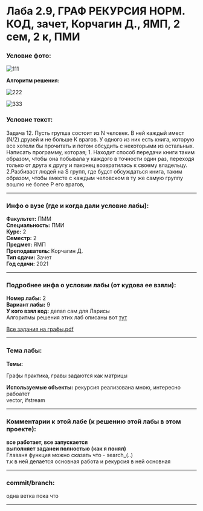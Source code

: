 # Лаба 2.9, ГРАФ РЕКУРСИЯ НОРМ. КОД, зачет, Корчагин Д., ЯМП, 2 сем, 2 к, ПМИ

<h3>Условие фото:</h3>


![111](https://user-images.githubusercontent.com/72470327/173736142-8ab68bc4-13f8-4b74-ba90-2e052bdc1d5e.jpg)


<b>Алгоритм решения:</b>

![222](https://user-images.githubusercontent.com/72470327/173736159-6de83102-b7a9-476c-9b43-13b85bce6c15.jpg)

![333](https://user-images.githubusercontent.com/72470327/173736165-d43d45ca-8086-46d5-a907-e770e73524be.jpg)


<h3>Условие текст:</h3>
<p>
Задача 12.
Пусть групша состоит из N человек. В ней каждый имест (N/2) друзей и не больше К врагов. У одного из них есть книга, которую все хотели бы прочитать и потом обсудить с некоторыми из остальных.
Написать программу, которая;
1. Находит способ передачи книги таким образом, чтобы она побывала у каждого в точности один раз, переходя только от друга к другу и паконец возвратилась к своему владельцу.
2.Разбиваст людей на S групп, где будст обсуждаться книга, таким образом, чтобы вместе с каждым человском в ту же самую группу вошлю не более Р его врагов,
</p>

<hr />
<h3>Инфо о вузе (где и когда дали условие лабы):</h3>
<b>Факультет:</b> ПММ
<br/>
<b>Специальность:</b> ПМИ
<br/>
<b>Курс:</b> 2
<br/>
<b>Семестр:</b> 2
<br/>
<b>Предмет:</b> ЯМП
<br/>
<b>Преподаватель:</b> Корчагин Д.
<br/>
<b>Тип сдачи:</b> Зачет
<br/>
<b>Год сдачи:</b> 2021

<hr />
<h3>Подробнее инфа о условии лабы (от кудова ее взяли):</h3>
<b>Номер лабы:</b> 2
<br/>
<b>Вариант лабы:</b> 9
<br/>
<b>У кого взял код:</b> делал сам для Ларисы
<br/>
Алгоритмы решения этих лаб описаны вот <a href="http://algolist.ru/olimp/gra_prb.php#z10" target="blank">тут</a>
<br/>

[Все задания на графы.pdf](https://github.com/maxim1770/graph_recursion_basic/files/8903462/default.pdf)

<hr />

<h3>Тема лабы:</h3>
<b>Темы:</b> 
<p>
  Графы практика, гравы задаются как матрицы
</p>
<b>Используемые объекты:</b>
 рекурсия реализована мною, интересно рабоатет <br>
 vector<int>, ifstream
<p>
  
</p>

<hr />

<h3>Комментарии к этой лабе (к решению этой лабы в этом проекте):</h3>
<p>
 <b>все работает, все запускается</b> <br/>
 <b>выполняет заданеи полностью (как я понял)</b> <br/>
  Главаня функция можно сказать что - search_(..)<br/>
  т.к в ней делается основная работа и рекурсия в ней основная
</p>

<hr />

<h3>commit/branch:</h3>
  <p>
    одна ветка пока что
</p>

<hr />


